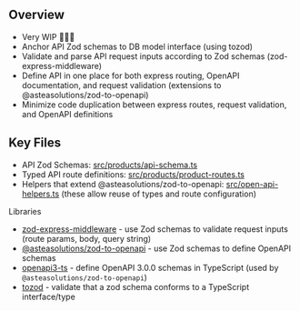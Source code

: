## Overview

- Very WIP 🚧👷‍♂️
- Anchor API Zod schemas to DB model interface (using tozod)
- Validate and parse API request inputs according to Zod schemas (zod-express-middleware)
- Define API in one place for both express routing, OpenAPI documentation, and request validation (extensions to @asteasolutions/zod-to-openapi)
- Minimize code duplication between express routes, request validation, and OpenAPI definitions

## Key Files
- API Zod Schemas: [src/products/api-schema.ts](src/products/api-schema.ts)
- Typed API route definitions: [src/products/product-routes.ts](src/products/product-routes.ts)
- Helpers that extend @asteasolutions/zod-to-openapi: [src/open-api-helpers.ts](src/open-api-helpers.ts) (these allow reuse of types and route configuration)


Libraries

- [zod-express-middleware](https://www.npmjs.com/package/zod-express-middleware) - use Zod schemas to validate request inputs (route params, body, query string)
- [@asteasolutions/zod-to-openapi](https://www.npmjs.com/package/@asteasolutions/zod-to-openapi) - use Zod schemas to define OpenAPI schemas
- [openapi3-ts](https://www.npmjs.com/package/openapi3-ts) - define OpenAPI 3.0.0 schemas in TypeScript (used by `@asteasolutions/zod-to-openapi`)
- [tozod](https://github.com/colinhacks/tozod) - validate that a zod schema conforms to a TypeScript interface/type